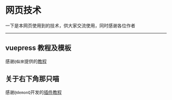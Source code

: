 # 网页技术

一下是本网页使用到的技术，供大家交流使用，同时感谢各位作者

---

## vuepress 教程及模板

感谢`@裂泉`提供的[教程](https://juejin.im/post/5dce1e0e5188254eda3936c5)

## 关于右下角那只喵

感谢`@demonQ`开发的[插件教程](https://juejin.im/post/5d5137066fb9a06b2a203214)
